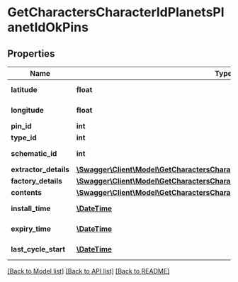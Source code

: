 # GetCharactersCharacterIdPlanetsPlanetIdOkPins

## Properties
Name | Type | Description | Notes
------------ | ------------- | ------------- | -------------
**latitude** | **float** | latitude number | 
**longitude** | **float** | longitude number | 
**pin_id** | **int** | pin_id integer | 
**type_id** | **int** | type_id integer | 
**schematic_id** | **int** | schematic_id integer | [optional] 
**extractor_details** | [**\Swagger\Client\Model\GetCharactersCharacterIdPlanetsPlanetIdOkExtractorDetails**](GetCharactersCharacterIdPlanetsPlanetIdOkExtractorDetails.md) |  | [optional] 
**factory_details** | [**\Swagger\Client\Model\GetCharactersCharacterIdPlanetsPlanetIdOkFactoryDetails**](GetCharactersCharacterIdPlanetsPlanetIdOkFactoryDetails.md) |  | [optional] 
**contents** | [**\Swagger\Client\Model\GetCharactersCharacterIdPlanetsPlanetIdOkContents[]**](GetCharactersCharacterIdPlanetsPlanetIdOkContents.md) | contents array | [optional] 
**install_time** | [**\DateTime**](\DateTime.md) | install_time string | [optional] 
**expiry_time** | [**\DateTime**](\DateTime.md) | expiry_time string | [optional] 
**last_cycle_start** | [**\DateTime**](\DateTime.md) | last_cycle_start string | [optional] 

[[Back to Model list]](../README.md#documentation-for-models) [[Back to API list]](../README.md#documentation-for-api-endpoints) [[Back to README]](../README.md)


